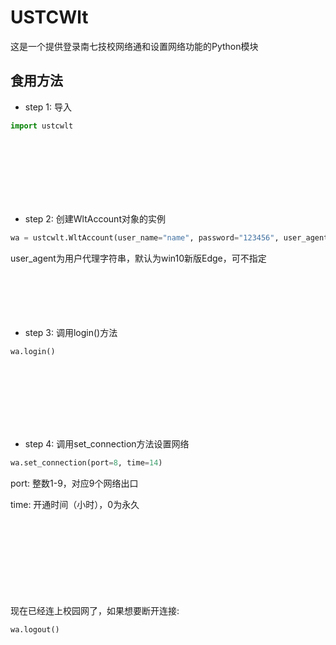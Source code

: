 # USTCWlt
这是一个提供登录南七技校网络通和设置网络功能的Python模块

## 食用方法
- step 1: 导入
```Python
import ustcwlt
```
<br/></br>
<br/></br>
<br/></br>
- step 2: 创建WltAccount对象的实例
```Python
wa = ustcwlt.WltAccount(user_name="name", password="123456", user_agent="...")
```
user_agent为用户代理字符串，默认为win10新版Edge，可不指定
<br/></br>
<br/></br>
<br/></br>
- step 3: 调用login()方法
```Python
wa.login()
```
<br/></br>
<br/></br>
<br/></br>
- step 4: 调用set_connection方法设置网络
```Python
wa.set_connection(port=8, time=14)
```
port: 整数1-9，对应9个网络出口
 
time: 开通时间（小时），0为永久
  
<br/></br>
<br/></br>
<br/></br>
<br/></br>
现在已经连上校园网了，如果想要断开连接:
```Python
wa.logout()
```
